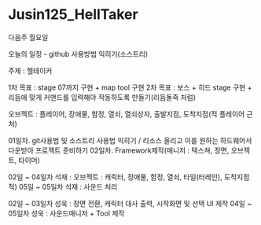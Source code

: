 # Jusin125_HellTaker

다음주 월요일

오늘의 일정 - github 사용방법 익히기(소스트리)

주제 : 헬테이커

1차 목표 : stage 07까지 구현 + map tool 구현
2차 목표 : 보스 + 히드 stage 구현 + 리듬에 맞게 커맨드를 입력해야 작동하도록 만들기(리듬돌죽 처럼)

오브젝트 : 플레이어, 장애물, 함정, 열쇠, 열쇠상자, 출발지점, 도착지점(적 플레이어 근처)

01일차. git사용법 및 소스트리 사용법 익히기 / 리소스 올리고 이를 원하는 하드웨어서 다운받아 프로젝트 준비하기
02일차. Framework제작(매니저 : 텍스쳐, 장면, 오브젝트, 타이머)

02일 ~ 04일차 석재 : 오브젝트 : 캐릭터, 장애물, 함정, 열쇠, 타일(터레인), 도착지점 적)
05일 ~ 05일차 석재 : 사운드 처리

02일 ~ 03일차 성욱 : 장면 전환, 캐릭터 대사 출력, 시작화면 및 선택 UI 제작
04일 ~ 05일차 성욱 : 사운드매니저 + Tool 제작
